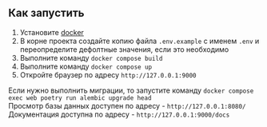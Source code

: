 ## Как запустить
1. Установите [docker](https://docs.docker.com/engine/install/)
2. В корне проекта создайте копию файла `.env.example` с именем `.env` и переопределите дефолтные значения, если это необходимо
3. Выполните команду `docker compose build`
4. Выполните команду `docker compose up`
5. Откройте браузер по адресу `http://127.0.0.1:9000`

Если нужно выполнить миграции, то запустите команду `docker compose exec web poetry run alembic upgrade head`  
Просмотр базы данных доступен по адресу - `http://127.0.0.1:8080/`  
Документация доступна по адресу - `http://127.0.0.1:9000/docs`